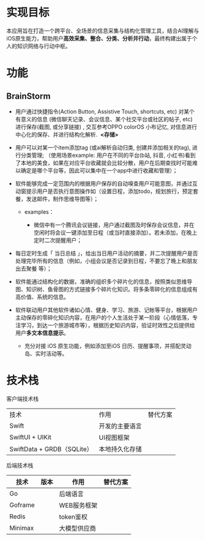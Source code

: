 # 实现目标

本应用旨在打造一个跨平台、全场景的信息采集与结构化管理工具，结合AI理解与iOS原生能力，帮助用户**高效采集、整合、分类、分析并行动**，最终构建出属于个人的知识网络与行动中枢。

# 功能

## BrainStorm

- 用户通过快捷指令(Action Button, Assistive Touch, shortcuts, etc) 对某个有意义的信息 (微信聊天记录、会议信息、某个社交平台或社区的帖子, etc) 进行保存(截图, 或分享链接) , 交互参考OPPO colorOS 小布记忆, 对信息进行中心化的保存、并进行结构化解析.  **<存储>**
    
- 用户可以对某一个item添加tag (或ai解析自动归类, 创建并添加相关的tag), 进行分类管理; （使用场景example: 用户在不同的平台(b站, 抖音, 小红书)看到了本地的美食，如果在对应平台收藏就会比较分散，用户在后期查找时可能难以确定是哪个平台等，因此可以集中在一个app中进行收藏和管理）；
    
- 软件能够完成一定范围内的根据用户保存的自动嗅查用户可能意图，并通过互动窗提示用户是否执行意图操作如（设置日程，添加todo，规划旅行，预定套餐，发送邮件，制作思维导图等）；
    
    - examples：
        
        - 微信中有一个腾讯会议链接，用户通过截图及时保存会议信息，并在空闲时将会议一键添加至日程（或当时直接添加）。若未添加，在晚上定时二次提醒用户；
            
- 每日定时生成「 当日总结 」，给出当日用户活动的摘要，并二次提醒用户是否处理完毕所有的信息（例如，小组会议是否记录到日程，不要忘了晚上和朋友出去聚餐 等）；
    
- 软件能通过结构化的数据，准确的组织多个碎片化的信息，按照类似思维导图、知识树、鱼骨图的方式链接多个碎片化知识。将多条零碎化的信息组成有高价值、系统的信息。
    
- 软件联动用户其他软件诸如心情、健身、学习、旅游、记帐等平台，根据用户主动保存的零碎化知识内容，在用户的个人生活处于某一阶段（心情低落，专注学习，到达一个旅游城市等），根据历史知识内容，验证时效性之后提供给用户**多文本信息提示**。
    
    - 充分对接 iOS 原生功能，例如添加至iOS 日历、提醒事项，并搭配灵动岛、实时活动等。
        
# 技术栈

客户端技术栈

|   |   |   |
|---|---|---|
|技术|作用|替代方案|
|Swift|开发的主要语言||
|SwiftUI + UIKit|UI视图框架||
|SwiftData + GRDB（SQLite）|本地持久化存储||

后端技术栈

| 技术      | 版本  | 作用      | 替代方案 |
| ------- | --- | ------- | ---- |
| Go      |     | 后端语言    |      |
| Goframe |     | WEB服务框架 |      |
| Redis   |     | token鉴权 |      |
| Minimax |     | 大模型供应商  |      |
